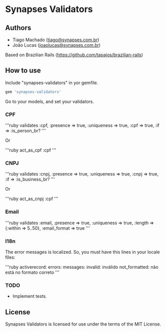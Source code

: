 # Synapses Validators

## Authors

* Tiago Machado (tiago@synapses.com.br)
* João Lucas (joaolucas@synapses.com.br)

Based on Brazilian Rails (https://github.com/tapajos/brazilian-rails)

## How to use

Include "synapses-validators" in yor gemfile.

```ruby
gem 'synapses-validators'
```

Go to your models, and set your validators.

### CPF

'''ruby
validates :cpf, :presence => true, :uniqueness => true, :cpf => true, :if => :is_person_br?
'''

Or

'''ruby
act_as_cpf :cpf
'''

### CNPJ

'''ruby
validates :cnpj, :presence => true, :uniqueness => true, :cnpj => true, :if => :is_business_br?
'''

Or

'''ruby
act_as_cnpj :cpf
'''

### Email

'''ruby
  validates :email,
            :presence => true,
            :uniqueness => true,
            :length => {:within => 5..50},
            :email_format => true
'''


### I18n

The error messages is localized. So, you must have this lines in your locale files:

'''ruby
  activerecord:
    errors:
      messages:
        invalid: inválido
        not_formatted: não está no formato correto
'''

### TODO

* Implement tests.


## License

Synapses Validators is licensed for use under the terms of the MIT License.